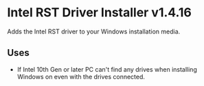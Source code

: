 # Intel RST Driver Installer v1.4.16
Adds the Intel RST driver to your Windows installation media.

## Uses
- If Intel 10th Gen or later PC can't find any drives when installing Windows on even with the drives connected.
